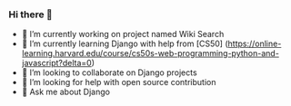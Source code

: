 ### Hi there 👋

<!--
**venish-prabhu/venish-prabhu** is a ✨ _special_ ✨ repository because its `README.md` (this file) appears on your GitHub profile.

Here are some ideas to get you started:

- 🔭 I’m currently working on ...
- 🌱 I’m currently learning ...
- 👯 I’m looking to collaborate on ...
- 🤔 I’m looking for help with ...
- 💬 Ask me about ...
- 📫 How to reach me: ...
- 😄 Pronouns: ...
- ⚡ Fun fact: ...
-->

- 🔭 I’m currently working on project named Wiki Search
- 🌱 I’m currently learning Django with help from [CS50] (https://online-learning.harvard.edu/course/cs50s-web-programming-python-and-javascript?delta=0)
- 👯 I’m looking to collaborate on Django projects
- 🤔 I’m looking for help with open source contribution
- 💬 Ask me about Django
